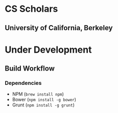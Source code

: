 # CS Scholars
## University of California, Berkeley

# Under Development

## Build Workflow

### Dependencies
- NPM (`brew install npm`)
- Bower (`npm install -g bower`)
- Grunt (`npm install -g grunt`)

